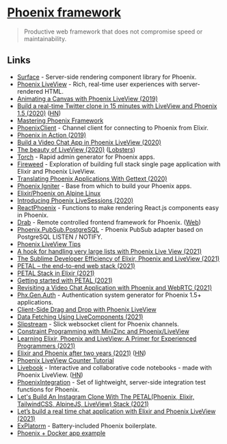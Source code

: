 # [Phoenix framework](https://github.com/phoenixframework/phoenix)

> Productive web framework that does not compromise speed or maintainability.

## Links

- [Surface](https://github.com/msaraiva/surface) - Server-side rendering component library for Phoenix.
- [Phoenix LiveView](https://github.com/phoenixframework/phoenix_live_view) - Rich, real-time user experiences with server-rendered HTML.
- [Animating a Canvas with Phoenix LiveView (2019)](http://www.petecorey.com/blog/2019/09/02/animating-a-canvas-with-phoenix-liveview/)
- [Build a real-time Twitter clone in 15 minutes with LiveView and Phoenix 1.5 (2020)](https://www.phoenixframework.org/blog/build-a-real-time-twitter-clone-in-15-minutes-with-live-view-and-phoenix-1-5) ([HN](https://news.ycombinator.com/item?id=22947341))
- [Mastering Phoenix Framework](https://shankardevy.com/phoenix-inside-out-mpf/#mastering-phoenix-framework)
- [PhoenixClient](https://github.com/mobileoverlord/phoenix_client) - Channel client for connecting to Phoenix from Elixir.
- [Phoenix in Action (2019)](https://www.google.com/search?q=phoenix+in+action&hl=en&safe=off)
- [Build a Video Chat App in Phoenix LiveView (2020)](https://littlelines.com/blog/2020/07/06/building-a-video-chat-app-in-phoenix-liveview)
- [The beauty of LiveView (2020)](https://dashbit.co/blog/the-beauty-of-liveview) ([Lobsters](https://lobste.rs/s/lgfrub/beauty_phoenix_liveview))
- [Torch](https://github.com/mojotech/torch) - Rapid admin generator for Phoenix apps.
- [Fireweed](https://github.com/rjdestigter/fireweed) - Exploration of building full stack single page application with Elixir and Phoenix LiveView.
- [Translating Phoenix Applications With Gettext (2020)](https://phrase.com/blog/posts/i18n-for-phoenix-applications-with-gettext/)
- [Phoenix Igniter](https://phoenixigniter.com/) - Base from which to build your Phoenix apps.
- [Elixir/Phoenix on Alpine Linux](https://github.com/bitwalker/alpine-elixir-phoenix)
- [Introducing Phoenix LiveSessions (2020)](https://pentacent.com/blog/phoenix-live-sessions/)
- [ReactPhoenix](https://github.com/geolessel/react-phoenix) - Functions to make rendering React.js components easy in Phoenix.
- [Drab](https://github.com/grych/drab) - Remote controlled frontend framework for Phoenix. ([Web](https://tg.pl/drab))
- [Phoenix.PubSub.PostgreSQL](https://github.com/jvantuyl/phoenix_pubsub_postgresql) - Phoenix PubSub adapter based on PostgreSQL LISTEN / NOTIFY.
- [Phoenix LiveView Tips](https://github.com/nshoes/phoenix-live-view-tips)
- [A hook for handling very large lists with Phoenix Live View (2021)](https://alex-min.fr/phoenix-live-view-very-large-list-hook/)
- [The Sublime Developer Efficiency of Elixir, Phoenix and LiveView (2021)](https://amattn.com/p/the_sublime_developer_efficiency_of_elixir_phoenix_and_liveview_part_1.html)
- [PETAL – the end-to-end web stack (2021)](https://changelog.com/posts/petal-the-end-to-end-web-stack)
- [PETAL Stack in Elixir (2021)](https://thinkingelixir.com/petal-stack-in-elixir/)
- [Getting started with PETAL (2021)](https://underjord.io/getting-started-with-petal.html)
- [Revisiting a Video Chat Application with Phoenix and WebRTC (2021)](https://hashrocket.com/blog/posts/revisiting-a-video-chat-application-with-phoenix-and-webrtc)
- [Phx.Gen.Auth](https://github.com/aaronrenner/phx_gen_auth) - Authentication system generator for Phoenix 1.5+ applications.
- [Client-Side Drag and Drop with Phoenix LiveView](https://github.com/kelseyleftwich/phoenix-liveview-hook-demo)
- [Data Fetching Using LiveComponents (2021)](https://kobrakai.de/kolumne/data-fetching-using-livecomponents/)
- [Slipstream](https://github.com/NFIBrokerage/slipstream) - Slick websocket client for Phoenix channels.
- [Constraint Programming with MiniZinc and Phoenix/LiveView](https://github.com/bokner/solverview)
- [Learning Elixir, Phoenix and LiveView: A Primer for Experienced Programmers (2021)](https://amattn.com/p/learning_elixir_phoenix_and_liveview_a_primer_for_experienced_programmers.html)
- [Elixir and Phoenix after two years (2021)](https://nts.strzibny.name/elixir-phoenix-after-two-year/) ([HN](https://news.ycombinator.com/item?id=26702222))
- [Phoenix LiveView Counter Tutorial](https://github.com/dwyl/phoenix-liveview-counter-tutorial)
- [Livebook](https://github.com/elixir-nx/livebook) - Interactive and collaborative code notebooks - made with Phoenix LiveView. ([HN](https://news.ycombinator.com/item?id=26853285))
- [PhoenixIntegration](https://github.com/boydm/phoenix_integration) - Set of lightweight, server-side integration test functions for Phoenix.
- [Let's Build An Instagram Clone With The PETAL(Phoenix, Elixir, TailwindCSS, AlpineJS, LiveView) Stack (2021)](https://dev.to/elixirprogrammer/let-s-build-an-instagram-clone-with-the-petal-phoenix-elixir-tailwindcss-alpinejs-liveview-stack-263n)
- [Let’s build a real time chat application with Elixir and Phoenix LiveView (2021)](https://www.youtube.com/watch?v=_rTFZbvMfJA)
- [ExPlatorm](https://github.com/alex-min/ex_platform) - Battery-included Phoenix boilerplate.
- [Phoenix + Docker app example](https://github.com/nickjj/docker-phoenix-example)
